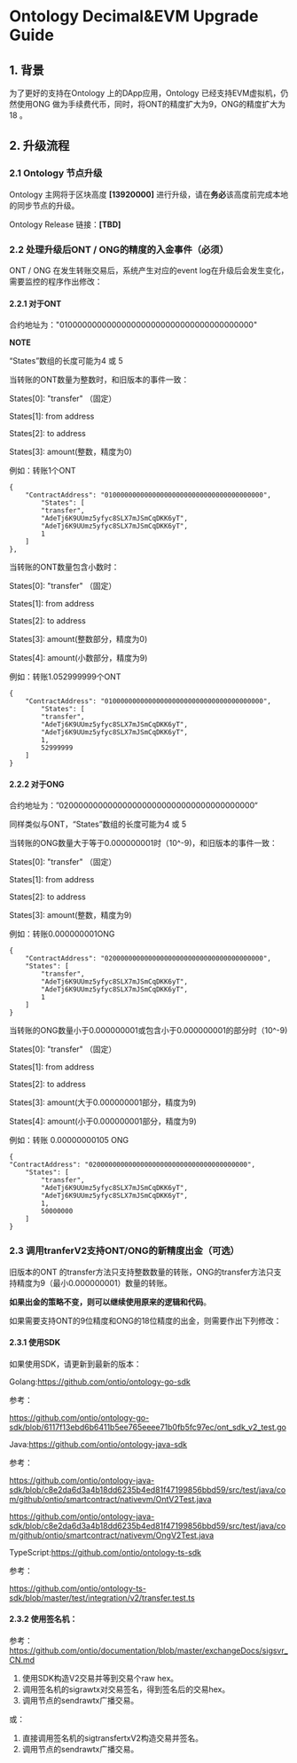 # Ontology Decimal&EVM Upgrade Guide

## 1. 背景

为了更好的支持在Ontology 上的DApp应用，Ontology 已经支持EVM虚拟机，仍然使用ONG 做为手续费代币，同时，将ONT的精度扩大为9，ONG的精度扩大为18 。



## 2. 升级流程

### 2.1 Ontology 节点升级

Ontology 主网将于区块高度 **[13920000]** 进行升级，请在**务必**该高度前完成本地的同步节点的升级。

Ontology Release 链接：**[TBD]**



### 2.2 处理升级后ONT / ONG的精度的入金事件（必须）

ONT / ONG 在发生转账交易后，系统产生对应的event log在升级后会发生变化，需要监控的程序作出修改：

#### 2.2.1 对于ONT

合约地址为："0100000000000000000000000000000000000000"

**NOTE**

“States”数组的长度可能为4 或 5

当转账的ONT数量为整数时，和旧版本的事件一致：

States[0]: "transfer" （固定）

States[1]: from address

States[2]: to address

States[3]: amount(整数，精度为0)

例如：转账1个ONT

```
{
    "ContractAddress": "0100000000000000000000000000000000000000",
        "States": [
        "transfer",
        "AdeTj6K9UUmz5yfyc8SLX7mJSmCqDKK6yT",
        "AdeTj6K9UUmz5yfyc8SLX7mJSmCqDKK6yT",
        1
    ]
},
```



当转账的ONT数量包含小数时：

States[0]: "transfer" （固定）

States[1]: from address

States[2]: to address

States[3]: amount(整数部分，精度为0)

States[4]: amount(小数部分，精度为9)

例如：转账1.052999999个ONT

```
{
    "ContractAddress": "0100000000000000000000000000000000000000",
        "States": [
        "transfer",
        "AdeTj6K9UUmz5yfyc8SLX7mJSmCqDKK6yT",
        "AdeTj6K9UUmz5yfyc8SLX7mJSmCqDKK6yT",
        1,
        52999999
    ]
}
```



#### 2.2.2 对于ONG

合约地址为：”0200000000000000000000000000000000000000“

同样类似与ONT，“States”数组的长度可能为4 或 5

当转账的ONG数量大于等于0.000000001时（10^-9)，和旧版本的事件一致：

States[0]: "transfer" （固定）

States[1]: from address

States[2]: to address

States[3]: amount(整数，精度为9)

例如：转账0.000000001ONG

```
{
    "ContractAddress": "0200000000000000000000000000000000000000",
    "States": [
        "transfer",
        "AdeTj6K9UUmz5yfyc8SLX7mJSmCqDKK6yT",
        "AdeTj6K9UUmz5yfyc8SLX7mJSmCqDKK6yT",
        1
    ]
}
```

当转账的ONG数量小于0.000000001或包含小于0.000000001的部分时（10^-9)

States[0]: "transfer" （固定）

States[1]: from address

States[2]: to address

States[3]: amount(大于0.000000001部分，精度为9)

States[4]: amount(小于0.000000001部分，精度为9)

例如：转账 0.00000000105 ONG

```
{
"ContractAddress": "0200000000000000000000000000000000000000",
    "States": [
        "transfer",
        "AdeTj6K9UUmz5yfyc8SLX7mJSmCqDKK6yT",
        "AdeTj6K9UUmz5yfyc8SLX7mJSmCqDKK6yT",
        1,
        50000000
    ]
}
```



### 2.3 调用tranferV2支持ONT/ONG的新精度出金（可选）

旧版本的ONT  的transfer方法只支持整数数量的转账，ONG的transfer方法只支持精度为9（最小0.000000001）数量的转账。

**如果出金的策略不变，则可以继续使用原来的逻辑和代码**。

如果需要支持ONT的9位精度和ONG的18位精度的出金，则需要作出下列修改：

#### 2.3.1 使用SDK

如果使用SDK，请更新到最新的版本：

Golang:https://github.com/ontio/ontology-go-sdk

参考：

https://github.com/ontio/ontology-go-sdk/blob/6117f13ebd6b6411b5ee765eeee71b0fb5fc97ec/ont_sdk_v2_test.go



Java:https://github.com/ontio/ontology-java-sdk

参考：

https://github.com/ontio/ontology-java-sdk/blob/c8e2da6d3a4b18dd6235b4ed81f47199856bbd59/src/test/java/com/github/ontio/smartcontract/nativevm/OntV2Test.java

https://github.com/ontio/ontology-java-sdk/blob/c8e2da6d3a4b18dd6235b4ed81f47199856bbd59/src/test/java/com/github/ontio/smartcontract/nativevm/OngV2Test.java



TypeScript:https://github.com/ontio/ontology-ts-sdk

参考：

https://github.com/ontio/ontology-ts-sdk/blob/master/test/integration/v2/transfer.test.ts



#### 2.3.2 使用签名机：

参考：https://github.com/ontio/documentation/blob/master/exchangeDocs/sigsvr_CN.md

1. 使用SDK构造V2交易并等到交易个raw hex。
2. 调用签名机的sigrawtx对交易签名，得到签名后的交易hex。
3. 调用节点的sendrawtx广播交易。

或：

1. 直接调用签名机的sigtransfertxV2构造交易并签名。
2. 调用节点的sendrawtx广播交易。